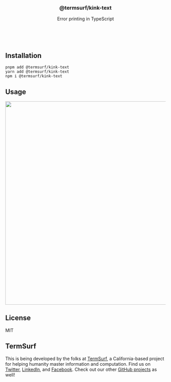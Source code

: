 <br/>
<br/>
<br/>
<br/>
<br/>
<br/>
<br/>

<h3 align='center'>@termsurf/kink-text</h3>
<p align='center'>
  Error printing in TypeScript
</p>

<br/>
<br/>
<br/>

## Installation

```
pnpm add @termsurf/kink-text
yarn add @termsurf/kink-text
npm i @termsurf/kink-text
```

## Usage

<p align='center'>
  <img src='https://github.com/termsurf/kink-text.js/blob/make/halt.png?raw=true' width='640'/>
</p>

## License

MIT

## TermSurf

This is being developed by the folks at [TermSurf](https://term.surf), a
California-based project for helping humanity master information and
computation. Find us on [Twitter](https://twitter.com/termsurf),
[LinkedIn](https://www.linkedin.com/company/termsurf), and
[Facebook](https://www.facebook.com/termsurf). Check out our other
[GitHub projects](https://github.com/termsurf) as well!
